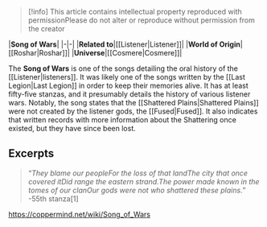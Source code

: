 > [!info] This article contains intellectual property reproduced with permissionPlease do not alter or reproduce without permission from the creator

|**Song of Wars**|
|-|-|
|**Related to**|[[Listener\|Listener]]|
|**World of Origin**|[[Roshar\|Roshar]]|
|**Universe**|[[Cosmere\|Cosmere]]|

The **Song of Wars** is one of the songs detailing the oral history of the [[Listener\|listeners]]. It was likely one of the songs written by the [[Last Legion\|Last Legion]] in order to keep their memories alive.
It has at least fifty-five stanzas, and it presumably details the history of various listener wars. Notably, the song states that the [[Shattered Plains\|Shattered Plains]] were not created by the listener gods, the [[Fused\|Fused]]. It also indicates that written records with more information about the Shattering once existed, but they have since been lost.

## Excerpts
>“*They blame our peopleFor the loss of that landThe city that once covered itDid range the eastern strand.The power made known in the tomes of our clanOur gods were not who shattered these plains.*”
\-55th stanza[1]



https://coppermind.net/wiki/Song_of_Wars